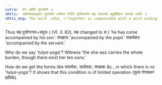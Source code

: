 ```yaml
---
sutra:  तेन सहेति तुल्ययोगे ॥
vRtti:  सहेत्येतच्छत्रुरूप तुल्ययोगे वर्नमानं तेनेति तृतीयान्तेन सह समस्यते बहुव्रीहिश्च समासो भवति ॥
vRtti_eng: The word _saha_ \"together is compounded with a word ending with the third case-affix and the compound is _Bahuvrihi_; provided that, the companion and the person accompanied are equally affected by any, action or thing, in the same manner.
---
```

Thus सह पुत्रोणागतः=सपुत्रः ( (VI. 3. 82), सह changed to स ) 'he has come accompanied by his son'. सच्छात्रः 'accompanied by the pupil.' सकर्मकरः 'accompanied by the servant.'

Why do we say '_tulya_-_yoga_'? Witness 'the she-ass carries the whole burden, though there exist her ten sons.'

How do we get the forms like  सकर्मकः, सलोमकः, सपक्षकः &c., in which there is no '_tulya_-_yoga_'? It shows that this condition is of limited operation (तुल्य गोगबचनं प्रायिकं). 
